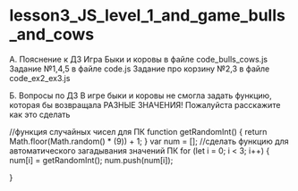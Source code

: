 # lesson3_JS_level_1_and_game_bulls_and_cows
А. Пояснение к ДЗ
Игра Быки и коровы в файле code_bulls_cows.js
Задание №1,4,5 в файле code.js
Задание про корзину №2,3 в файле code_ex2_ex3.js

Б. Вопросы по ДЗ
В игре быки и коровы не смогла задать функцию, которая бы возвращала   РАЗНЫЕ ЗНАЧЕНИЯ! Пожалуйста расскажите как это сделать

//функция случайных чисел для ПК
function getRandomInt() {
  return Math.floor(Math.random() * (9)) + 1;
}
var num = []; //сделать функцию для автоматического загадывания значений ПК
for (let i = 0; i < 3; i++) {
    num[i] = getRandomInt();
    num.push(num[i]);
        
}
